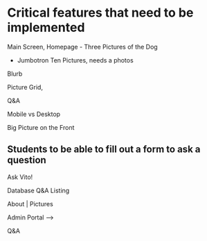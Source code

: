 # Critical features that need to be implemented

Main Screen, Homepage - Three Pictures of the Dog
 - Jumbotron
 Ten Pictures, needs a photos 
 
 Blurb
 
Picture Grid,

Q&A

Mobile vs Desktop 

Big Picture on the Front


## Students to be able to fill out a form to ask a question
Ask Vito!

Database Q&A Listing

About | Pictures 

Admin Portal --> 

Q&A

